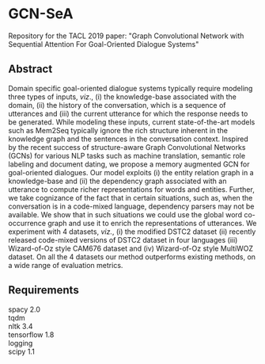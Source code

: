 # GCN-SeA
Repository for the TACL 2019 paper: "Graph Convolutional Network with Sequential Attention For Goal-Oriented Dialogue Systems"

## Abstract
Domain specific goal-oriented dialogue systems typically require modeling three types of inputs, *viz*., (i) the knowledge-base associated with the domain, (ii) the history of the conversation, which is a sequence of utterances and (iii) the current utterance for which the response needs to be generated. While modeling these inputs, current state-of-the-art models such as Mem2Seq typically ignore the rich structure inherent in the knowledge graph and the sentences in the conversation context. Inspired by the recent success of structure-aware Graph Convolutional Networks (GCNs) for various NLP tasks such as machine translation, semantic role labeling and document dating, we propose a memory augmented GCN for goal-oriented dialogues. Our model exploits (i) the entity relation graph in a knowledge-base  and (ii) the dependency graph associated with an utterance to compute richer representations for words and entities. Further, we take cognizance of the fact that in certain situations, such as, when the conversation is in a code-mixed language, dependency parsers may not be available. We show that in such situations we could use the global word co-occurrence graph and use it to enrich the representations of utterances. We experiment with 4 datasets, *viz.*, (i) the modified DSTC2 dataset (ii) recently released code-mixed versions of DSTC2 dataset in four languages (iii) Wizard-of-Oz style CAM676 dataset and (iv) Wizard-of-Oz style MultiWOZ dataset. On all the 4 datasets our method outperforms existing methods, on a wide range of evaluation metrics.

## Requirements
spacy 2.0 <br />
tqdm <br />
nltk 3.4 <br />
tensorflow 1.8 <br />
logging <br />
scipy 1.1 <br />
